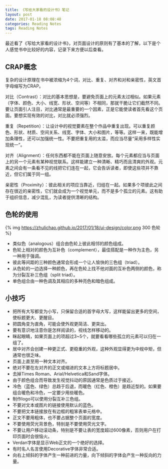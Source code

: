 ```yaml
---
title: 《写给大家看的设计书》笔记
layout: post
date: 2017-01-18 08:08:48
categories: Reading Notes
tags: Reading Notes
---
```


最近看了《写给大家看的设计书》，对页面设计的原则有了基本的了解，以下是个人感觉书中比较好的内容，记录下来方便以后查看。

## CRAP概念

复杂的设计原理在书中被浓缩为4个词，对比、重复、对齐和对和亲密性，英文首字母缩写为CRAP。

对比（Contrast）：对比的基本思想是，要避免页面上的元素太过相似。如果元素（字体、颜色、大小、线宽、形状、空间等）不相同，那就干脆让它们截然不同。要让页面引人注目，对比通常是最重要的一个因素，正是它能使读者首先看这个页面。要想实现有效的对比，对比就必须强烈。

重复（Repetition）：让设计中的视觉要素在整个作品中重复出现。可以重复颜色、形状、材质、空间关系、线宽、字体、大小和图片，等等。这样一来，既能增加条理性，还可以加强统一性。不要把重复用的太滥，而应当尽量“采用多样性实现统一”。

对齐（Alignment）：任何东西都不能在页面上随意安放。每个元素都应当与页面上的另一个元素有某种视觉联系。这样能建立一种清晰、精巧而且清爽的外观。元素之间会有一条看不见的线把它们连在一起，它会告诉读者，即使这些项并不靠近，但它们属于同一组。

亲密性（Proximity）：彼此相关的项应当靠近，归组在一起。如果多个项彼此之间存在很近的亲密性，它们就会成为一个视觉单元，而不是多个孤立的元素。这有助于组织信息，减少混乱，为读者提供清晰的结构。

## 色轮的使用

{% img https://zhulichao.github.io/2017/01/18/ui-design/color.png 300 色轮 %}

- 类似色（analogous）组合由色轮上彼此相邻的颜色组成。
- 色轮上相对的颜色为互补色（complement），最佳搭配是一种作为主色，另一种用于强调。
- 彼此等间距的三种颜色通常会形成一个让人愉快的三色组（triad）。
- 从色轮的一边选择一种颜色，再在色轮上找不他对面的互补色两侧的颜色，称为分裂互补三色组（split triad）。
- 单色组合由一种色调及其相应的多种亮色和暗色组成。

## 小技巧

- 把所有大写都变为小写，只保留合适的首字母大写，这样能留出更多的空间，使标题更大、更醒目。
- 把圆角变为直角，可能会使外观更简洁、更突出。
- 要有意识地注意你是怎样阅读的，视线怎样移动的。
- 眯起眼睛，如果页面上的项超过3~5个，就要看看哪些孤立的元素可以归在一组了。
- 居中对齐会创建一种更正式、更稳重的外观，这种外观显得更为中规中矩，但通常也很乏味。
- 页面上直至用一种文本对齐。
- 绝对不要在左对齐的正文或缩进的文本上方将标题居中。
- 去掉Times Roman、Arial/Helvetica和Sand字体。
- 由于颜色组合而导致发生视觉抖动的原因通常是色质过于接近。
- 冷色（蓝色、绿色）总趋于后退，而暖色（红色、橙色）是趋近型的。如果要组合暖色和冷色，一定要少用些暖色。
- 制作logo可以使用分裂互补三色组。
- 不要对文本或图片的链接使用默认的蓝色。
- 不要把文本链接放在有边框的粗笨表单元格中。
- 正文不要用粗体，也不要占据整个页面的宽度。
- 不要使用荧光背景色，特别是不要使用荧光文字。
- 不要让用户移动滚动条，特别是不要让表的宽度超过600像素，否则用户在打印页面时会很恼火。
- Verdan字体是显示Web正文的一个绝好的选择。
- 有时名人名言使用Decorative字体非常合适。
- 向右上倾斜的字体产生一种前进的力量，向下倾斜的字体会产生一种反向的力量。
